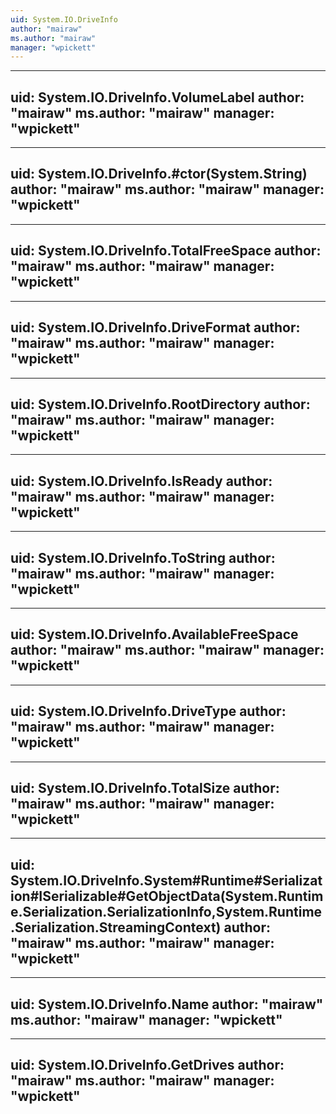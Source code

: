 ```yaml
---
uid: System.IO.DriveInfo
author: "mairaw"
ms.author: "mairaw"
manager: "wpickett"
---
```


---
uid: System.IO.DriveInfo.VolumeLabel
author: "mairaw"
ms.author: "mairaw"
manager: "wpickett"
---

---
uid: System.IO.DriveInfo.#ctor(System.String)
author: "mairaw"
ms.author: "mairaw"
manager: "wpickett"
---

---
uid: System.IO.DriveInfo.TotalFreeSpace
author: "mairaw"
ms.author: "mairaw"
manager: "wpickett"
---

---
uid: System.IO.DriveInfo.DriveFormat
author: "mairaw"
ms.author: "mairaw"
manager: "wpickett"
---

---
uid: System.IO.DriveInfo.RootDirectory
author: "mairaw"
ms.author: "mairaw"
manager: "wpickett"
---

---
uid: System.IO.DriveInfo.IsReady
author: "mairaw"
ms.author: "mairaw"
manager: "wpickett"
---

---
uid: System.IO.DriveInfo.ToString
author: "mairaw"
ms.author: "mairaw"
manager: "wpickett"
---

---
uid: System.IO.DriveInfo.AvailableFreeSpace
author: "mairaw"
ms.author: "mairaw"
manager: "wpickett"
---

---
uid: System.IO.DriveInfo.DriveType
author: "mairaw"
ms.author: "mairaw"
manager: "wpickett"
---

---
uid: System.IO.DriveInfo.TotalSize
author: "mairaw"
ms.author: "mairaw"
manager: "wpickett"
---

---
uid: System.IO.DriveInfo.System#Runtime#Serialization#ISerializable#GetObjectData(System.Runtime.Serialization.SerializationInfo,System.Runtime.Serialization.StreamingContext)
author: "mairaw"
ms.author: "mairaw"
manager: "wpickett"
---

---
uid: System.IO.DriveInfo.Name
author: "mairaw"
ms.author: "mairaw"
manager: "wpickett"
---

---
uid: System.IO.DriveInfo.GetDrives
author: "mairaw"
ms.author: "mairaw"
manager: "wpickett"
---
